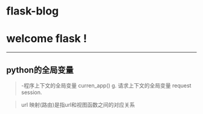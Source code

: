# flask-blog
welcome flask !
==============

-------------------

python的全局变量
---------------

>-程序上下文的全局变量 curren_app() g.
>请求上下文的全局变量 request session.

>url 映射(路由)是指url和视图函数之间的对应关系
